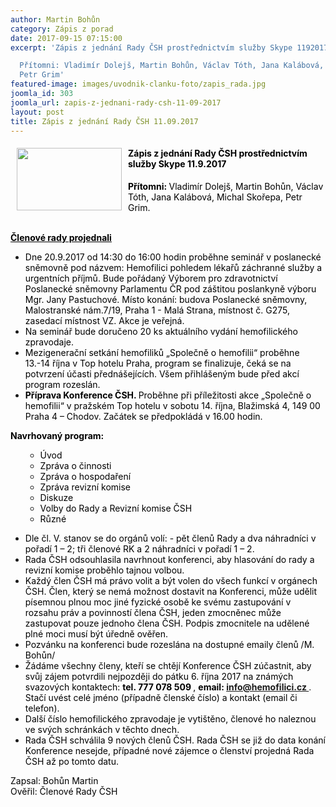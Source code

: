 ```yaml
---
author: Martin Bohůn
category: Zápis z porad
date: 2017-09-15 07:15:00
excerpt: 'Zápis z jednání Rady ČSH prostřednictvím služby Skype 1192017

  Přítomni: Vladimír Dolejš, Martin Bohůn, Václav Tóth, Jana Kalábová, Michal Skořepa,
  Petr Grim'
featured-image: images/uvodnik-clanku-foto/zapis_rada.jpg
joomla_id: 303
joomla_url: zapis-z-jednani-rady-csh-11-09-2017
layout: post
title: Zápis z jednání Rady ČSH 11.09.2017
---
```


<h4>
 <span>
  <img border="0" height="100" src="{{ site.baseurl }}/images/uvodnik-clanku-foto/zapis_rada.jpg" style="float: left; margin-left: 10px; margin-right: 10px;" width="168"/>
  <span style="color: #000000;">
   Zápis z jednání Rady ČSH prostřednictvím služby Skype 11.9.2017
  </span>
 </span>
</h4>
<p>
 <span style="color: #000000;">
  <strong>
   Přítomni:
  </strong>
  Vladimír Dolejš, Martin Bohůn, Václav Tóth, Jana Kalábová, Michal Skořepa, Petr Grim.
 </span>
 <br/>
 <span>
  <strong>
   <br/>
  </strong>
 </span>
</p>
<p>
 <span style="text-decoration: underline; color: #000000;">
  <strong>
   <span style="text-decoration: underline;">
    Členové rady projednali
   </span>
  </strong>
 </span>
</p>
<ul>
 <li>
  <span style="color: #000000;">
   Dne 20.9.2017 od 14:30 do 16:00 hodin proběhne seminář v poslanecké sněmovně pod názvem: Hemofilici pohledem lékařů záchranné služby a urgentních příjmů. Bude pořádaný Výborem pro zdravotnictví Poslanecké sněmovny Parlamentu ČR pod záštitou poslankyně výboru Mgr. Jany Pastuchové. Místo konání: budova Poslanecké sněmovny, Malostranské nám.7/19, Praha 1 - Malá Strana, místnost č. G275, zasedací místnost VZ. Akce je veřejná.
  </span>
 </li>
 <li>
  <span style="color: #000000;">
   Na seminář bude doručeno 20 ks aktuálního vydání hemofilického zpravodaje.
  </span>
 </li>
 <li>
  <span style="color: #000000;">
   Mezigenerační setkání hemofiliků „Společně o hemofilii“ proběhne 13.-14 října v Top hotelu Praha, program se finalizuje, čeká se na potvrzení účasti přednášejících. Všem přihlášeným bude před akcí program rozeslán.
  </span>
 </li>
 <li>
  <span style="color: #000000;">
   <strong>
    Příprava Konference ČSH.
   </strong>
   Proběhne při příležitosti akce „Společně o hemofilii“ v pražském Top hotelu v sobotu 14. října, Blažimská 4, 149 00 Praha 4 – Chodov. Začátek se předpokládá v 16.00 hodin.
  </span>
 </li>
</ul>
<p>
 <span style="color: #000000;">
  <strong>
   Navrhovaný program:
  </strong>
 </span>
</p>
<ul>
 <ul>
  <li>
   <span style="color: #000000;">
    Úvod
   </span>
  </li>
  <li>
   <span style="color: #000000;">
    Zpráva o činnosti
   </span>
  </li>
  <li>
   <span style="color: #000000;">
    Zpráva o hospodaření
   </span>
  </li>
  <li>
   <span style="color: #000000;">
    Zpráva revizní komise
   </span>
  </li>
  <li>
   <span style="color: #000000;">
    Diskuze
   </span>
  </li>
  <li>
   <span style="color: #000000;">
    Volby do Rady a Revizní komise ČSH
   </span>
  </li>
  <li>
   <span style="color: #000000;">
    Různé
   </span>
  </li>
 </ul>
</ul>
<ul>
 <li>
  <span style="color: #000000;">
   Dle čl. V. stanov se do orgánů volí: - pět členů Rady a dva náhradníci v pořadí 1 – 2; tři členové RK a 2 náhradníci v pořadí 1 – 2.
  </span>
 </li>
 <li>
  <span style="color: #000000;">
   Rada ČSH odsouhlasila navrhnout konferenci, aby hlasování do rady a revizní komise proběhlo tajnou volbou.
  </span>
 </li>
 <li>
  <span style="color: #000000;">
   Každý člen ČSH má právo volit a být volen do všech funkcí v orgánech ČSH. Člen, který se nemá možnost dostavit na Konferenci, může udělit písemnou plnou moc jiné fyzické osobě ke svému zastupování v rozsahu práv a povinností člena ČSH, jeden zmocněnec může zastupovat pouze jednoho člena ČSH. Podpis zmocnitele na udělené plné moci musí být úředně ověřen.
  </span>
 </li>
 <li>
  <span style="color: #000000;">
   Pozvánku na konferenci bude rozeslána na dostupné emaily členů /M. Bohůn/
  </span>
 </li>
 <li>
  <span style="color: #000000;">
   Žádáme všechny členy, kteří se chtějí Konference ČSH zúčastnit, aby svůj zájem potvrdili nejpozději do pátku 6. října 2017 na známých svazových kontaktech:
   <strong>
    tel. 777 078 509
   </strong>
   ,
  </span>
  <strong>
   <span style="color: #000000;">
    email:
   </span>
   <a href="mailto:info@hemofilici.cz">
    info@hemofilici.cz
   </a>
  </strong>
  .
  <span style="color: #000000;">
   Stačí uvést celé jméno (případně členské číslo) a kontakt (email či telefon).
  </span>
 </li>
 <li>
  <span style="color: #000000;">
   Další číslo hemofilického zpravodaje je vytištěno, členové ho naleznou ve svých schránkách v těchto dnech.
   <br/>
  </span>
 </li>
 <li>
  <span style="color: #000000;">
   Rada ČSH schválila 9 nových členů ČSH. Rada ČSH se již do data konání Konference nesejde, případné nové zájemce o členství projedná Rada ČSH až po tomto datu.
  </span>
 </li>
</ul>
<p>
 <span style="color: #000000;">
  Zapsal: Bohůn Martin
 </span>
 <br/>
 <span style="color: #000000;">
  Ověřil: Členové Rady ČSH
 </span>
</p>